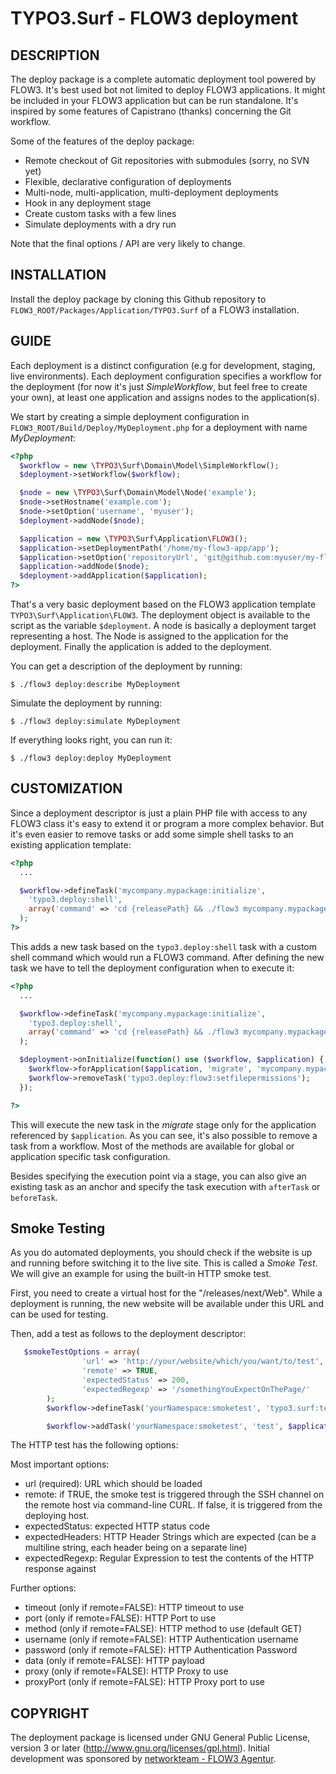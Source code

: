 TYPO3.Surf - FLOW3 deployment
====================================

## DESCRIPTION

The deploy package is a complete automatic deployment tool powered by FLOW3. It's best used bot not limited to deploy FLOW3 applications. It might be included in your FLOW3 application but can be run standalone. It's inspired by some features of Capistrano (thanks) concerning the Git workflow.

Some of the features of the deploy package:

* Remote checkout of Git repositories with submodules (sorry, no SVN yet)
* Flexible, declarative configuration of deployments
* Multi-node, multi-application, multi-deployment deployments
* Hook in any deployment stage
* Create custom tasks with a few lines
* Simulate deployments with a dry run

Note that the final options / API are very likely to change.

## INSTALLATION

Install the deploy package by cloning this Github repository to `FLOW3_ROOT/Packages/Application/TYPO3.Surf` of a FLOW3 installation.

## GUIDE

Each deployment is a distinct configuration (e.g for development, staging, live environments). Each deployment configuration specifies a workflow for the deployment (for now it's just _SimpleWorkflow_, but feel free to create your own), at least one application and assigns nodes to the application(s).

We start by creating a simple deployment configuration in `FLOW3_ROOT/Build/Deploy/MyDeployment.php` for a deployment with name _MyDeployment_:

```php
<?php
  $workflow = new \TYPO3\Surf\Domain\Model\SimpleWorkflow();
  $deployment->setWorkflow($workflow);

  $node = new \TYPO3\Surf\Domain\Model\Node('example');
  $node->setHostname('example.com');
  $node->setOption('username', 'myuser');
  $deployment->addNode($node);

  $application = new \TYPO3\Surf\Application\FLOW3();
  $application->setDeploymentPath('/home/my-flow3-app/app');
  $application->setOption('repositoryUrl', 'git@github.com:myuser/my-flow3-app.git');
  $application->addNode($node);
  $deployment->addApplication($application);
?>
```

That's a very basic deployment based on the FLOW3 application template `TYPO3\Surf\Application\FLOW3`. The deployment object is available to the script as the variable `$deployment`. A node is basically a deployment target representing a host. The Node is assigned to the application for the deployment. Finally the application is added to the deployment.

You can get a description of the deployment by running:

    $ ./flow3 deploy:describe MyDeployment

Simulate the deployment by running:

    $ ./flow3 deploy:simulate MyDeployment

If everything looks right, you can run it:

    $ ./flow3 deploy:deploy MyDeployment

## CUSTOMIZATION

Since a deployment descriptor is just a plain PHP file with access to any FLOW3 class it's easy to extend it or program a more complex behavior. But it's even easier to remove tasks or add some simple shell tasks to an existing application template:

```php
<?php
  ...

  $workflow->defineTask('mycompany.mypackage:initialize',
  	'typo3.deploy:shell',
  	array('command' => 'cd {releasePath} && ./flow3 mycompany.mypackage:setup:initialize')
  );
?>
```

This adds a new task based on the `typo3.deploy:shell` task with a custom shell command which would run a FLOW3 command. After defining the new task we have to tell the deployment configuration when to execute it:

```php
<?php
  ...

  $workflow->defineTask('mycompany.mypackage:initialize',
  	'typo3.deploy:shell',
  	array('command' => 'cd {releasePath} && ./flow3 mycompany.mypackage:setup:initialize')
  );

  $deployment->onInitialize(function() use ($workflow, $application) {
  	$workflow->forApplication($application, 'migrate', 'mycompany.mypackage:initialize');
  	$workflow->removeTask('typo3.deploy:flow3:setfilepermissions');
  });

?>
```

This will execute the new task in the _migrate_ stage only for the application referenced by `$application`. As you can see, it's also possible to remove a task from a workflow. Most of the methods are available for global or application specific task configuration.

Besides specifying the execution point via a stage, you can also give an existing task as an anchor and specify the task execution with `afterTask` or `beforeTask`.

## Smoke Testing

As you do automated deployments, you should check if the website is up and running
before switching it to the live site. This is called a *Smoke Test*. We will give
an example for using the built-in HTTP smoke test.

First, you need to create a virtual host for the "<deploymentDirectory>/releases/next/Web".
While a deployment is running, the new website will be available under this URL and can
be used for testing.

Then, add a test as follows to the deployment descriptor:

```php
   $smokeTestOptions = array(
                'url' => 'http://your/website/which/you/want/to/test',
                'remote' => TRUE,
                'expectedStatus' => 200,
                'expectedRegexp' => '/somethingYouExpectOnThePage/'
        );
        $workflow->defineTask('yourNamespace:smoketest', 'typo3.surf:test:httptest', $smokeTestOptions);

        $workflow->addTask('yourNamespace:smoketest', 'test', $application);
```

The HTTP test has the following options:

Most important options:

* url (required): URL which should be loaded
* remote: if TRUE, the smoke test is triggered through the SSH channel on the remote host
  via command-line CURL. If false, it is triggered from the deploying host.
* expectedStatus: expected HTTP status code
* expectedHeaders: HTTP Header Strings which are expected (can be a multiline string, each header being on a separate line)
* expectedRegexp: Regular Expression to test the contents of the HTTP response against

Further options:

* timeout (only if remote=FALSE): HTTP timeout to use
* port (only if remote=FALSE): HTTP Port to use
* method (only if remote=FALSE): HTTP method to use (default GET)
* username (only if remote=FALSE): HTTP Authentication username
* password (only if remote=FALSE): HTTP Authentication Password
* data (only if remote=FALSE): HTTP payload
* proxy (only if remote=FALSE): HTTP Proxy to use
* proxyPort  (only if remote=FALSE): HTTP Proxy port to use

## COPYRIGHT

The deployment package is licensed under GNU General Public License, version 3 or later (http://www.gnu.org/licenses/gpl.html). Initial development was sponsored by [networkteam - FLOW3 Agentur](http://www.networkteam.com/flow3-agentur.html).
